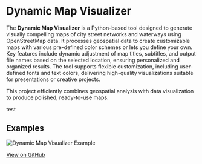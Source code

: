 # Dynamic Map Visualizer

The **Dynamic Map Visualizer** is a Python-based tool designed to generate visually compelling maps of city street networks and waterways using OpenStreetMap data. It processes geospatial data to create customizable maps with various pre-defined color schemes or lets you define your own.
Key features include dynamic adjustment of map titles, subtitles, and output file names based on the selected location, ensuring personalized and organized results. The tool supports flexible customization, including user-defined fonts and text colors, delivering high-quality visualizations suitable for presentations or creative projects.

This project efficiently combines geospatial analysis with data visualization to produce polished, ready-to-use maps.

test

## Examples

![Dynamic Map Visualizer Example](images/artistic_road_maps.png)

[View on GitHub](https://github.com/TimSahre/artistic_road_maps)
